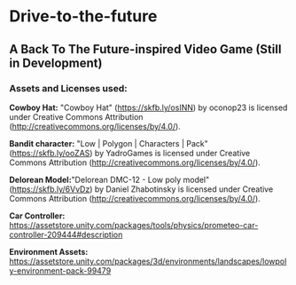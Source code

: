 # Drive-to-the-future
## A Back To The Future-inspired Video Game (Still in Development)

### Assets and Licenses used:
**Cowboy Hat:** "Cowboy Hat" (https://skfb.ly/osINN) by oconop23 is licensed under Creative Commons Attribution (http://creativecommons.org/licenses/by/4.0/).

**Bandit character:** "Low | Polygon | Characters | Pack" (https://skfb.ly/ooZAS) by YadroGames is licensed under Creative Commons Attribution (http://creativecommons.org/licenses/by/4.0/).

**Delorean Model:**"Delorean DMC-12 - Low poly model" (https://skfb.ly/6VvDz) by Daniel Zhabotinsky is licensed under Creative Commons Attribution (http://creativecommons.org/licenses/by/4.0/).

**Car Controller:** https://assetstore.unity.com/packages/tools/physics/prometeo-car-controller-209444#description

**Environment Assets:** https://assetstore.unity.com/packages/3d/environments/landscapes/lowpoly-environment-pack-99479
